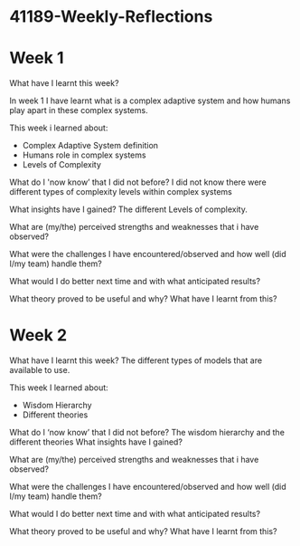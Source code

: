 # 41189-Weekly-Reflections
# Week 1
What have I learnt this week?

In week 1 I have learnt what is a complex adaptive system and how humans play apart in these complex systems.

This week i learned about:
- Complex Adaptive System definition
- Humans role in complex systems
- Levels of Complexity 

What do I 'now know’ that I did not before?
I did not know there were different types of complexity levels within complex systems

What insights have I gained?
The different Levels of complexity.

What are (my/the) perceived strengths and weaknesses that i have observed?

What were the challenges I have encountered/observed and how well (did I/my team) handle them?

What would I do better next time and with what anticipated results?

What theory proved to be useful and why? What have I learnt from this?

# Week 2

What have I learnt this week?
The different types of models that are available to use.

This week I learned about:
- Wisdom Hierarchy
- Different theories

What do I ‘now know’ that I did not before?
The wisdom hierarchy and the different theories 
What insights have I gained?

What are (my/the) perceived strengths and weaknesses that i have observed?

What were the challenges I have encountered/observed and how well (did I/my team) handle them?

What would I do better next time and with what anticipated results?

What theory proved to be useful and why? What have I learnt from this?
